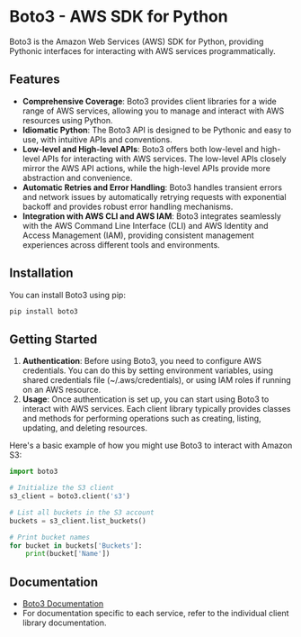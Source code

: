 # Boto3 - AWS SDK for Python

Boto3 is the Amazon Web Services (AWS) SDK for Python, providing Pythonic interfaces for interacting with AWS services programmatically.

## Features

- **Comprehensive Coverage**: Boto3 provides client libraries for a wide range of AWS services, allowing you to manage and interact with AWS resources using Python.
- **Idiomatic Python**: The Boto3 API is designed to be Pythonic and easy to use, with intuitive APIs and conventions.
- **Low-level and High-level APIs**: Boto3 offers both low-level and high-level APIs for interacting with AWS services. The low-level APIs closely mirror the AWS API actions, while the high-level APIs provide more abstraction and convenience.
- **Automatic Retries and Error Handling**: Boto3 handles transient errors and network issues by automatically retrying requests with exponential backoff and provides robust error handling mechanisms.
- **Integration with AWS CLI and AWS IAM**: Boto3 integrates seamlessly with the AWS Command Line Interface (CLI) and AWS Identity and Access Management (IAM), providing consistent management experiences across different tools and environments.

## Installation

You can install Boto3 using pip:

```bash
pip install boto3
```

## Getting Started

1. **Authentication**: Before using Boto3, you need to configure AWS credentials. You can do this by setting environment variables, using shared credentials file (~/.aws/credentials), or using IAM roles if running on an AWS resource.
2. **Usage**: Once authentication is set up, you can start using Boto3 to interact with AWS services. Each client library typically provides classes and methods for performing operations such as creating, listing, updating, and deleting resources.

Here's a basic example of how you might use Boto3 to interact with Amazon S3:

```python
import boto3

# Initialize the S3 client
s3_client = boto3.client('s3')

# List all buckets in the S3 account
buckets = s3_client.list_buckets()

# Print bucket names
for bucket in buckets['Buckets']:
    print(bucket['Name'])
```

## Documentation

- [Boto3 Documentation](https://boto3.amazonaws.com/v1/documentation/api/latest/index.html)
- For documentation specific to each service, refer to the individual client library documentation.

